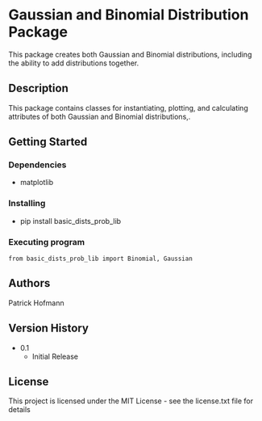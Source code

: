 # Gaussian and Binomial Distribution Package

This package creates both Gaussian and Binomial distributions, including the ability to add distributions together.

## Description

This package contains classes for instantiating, plotting, and calculating attributes of both Gaussian and Binomial distributions,.

## Getting Started

### Dependencies

* matplotlib

### Installing

* pip install basic_dists_prob_lib

### Executing program

```
from basic_dists_prob_lib import Binomial, Gaussian
```

## Authors

Patrick Hofmann

## Version History

* 0.1
    * Initial Release

## License

This project is licensed under the MIT License - see the license.txt file for details
